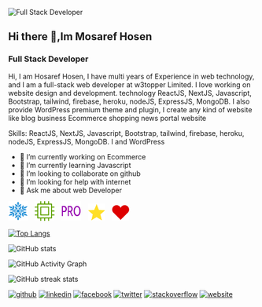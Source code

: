 ![Full Stack Developer](https://media-exp1.licdn.com/dms/image/C5616AQEvPRnP6q1pTQ/profile-displaybackgroundimage-shrink_350_1400/0/1662828275976?e=1668038400&v=beta&t=Mya5vN2SvsiOF42cKMCR5rlYNNoAnGsCTs5jMoP0Gaw)

## Hi there 👋,Im Mosaref Hosen
### Full Stack Developer


Hi, I am Hosaref Hosen, I have multi years of Experience in web technology, and I am a full-stack web developer at w3topper Limited. I love working on website design and development. technology ReactJS, NextJS, Javascript, Bootstrap, tailwind, firebase, heroku, nodeJS, ExpressJS, MongoDB. I also provide WordPress premium theme and plugin, I create any kind of website like blog business Ecommerce shopping news portal website

Skills: ReactJS, NextJS, Javascript, Bootstrap, tailwind, firebase, heroku, nodeJS, ExpressJS, MongoDB. I and WordPress

- 🔭 I’m currently working on Ecommerce 
- 🌱 I’m currently learning Javascript 
- 👯 I’m looking to collaborate on github 
- 🤔 I’m looking for help with internet 
- 💬 Ask me about web Developer 


 

<a href='https://archiveprogram.github.com/'><img src='https://raw.githubusercontent.com/acervenky/animated-github-badges/master/assets/acbadge.gif' width='40' height='40'></a> <a href='https://docs.github.com/en/developers'><img src='https://raw.githubusercontent.com/acervenky/animated-github-badges/master/assets/devbadge.gif' width='40' height='40'></a> <a href='https://github.com/pricing'><img src='https://raw.githubusercontent.com/acervenky/animated-github-badges/master/assets/pro.gif' width='40' height='40'></a> <a href='https://stars.github.com/'><img src='https://raw.githubusercontent.com/acervenky/animated-github-badges/master/assets/starbadge.gif' width='35' height='35'></a> <a href='https://docs.github.com/en/github/supporting-the-open-source-community-with-github-sponsors'><img src='https://raw.githubusercontent.com/acervenky/animated-github-badges/master/assets/sponsorbadge.gif' width='35' height='35'></a> 

[![Top Langs](https://github-readme-stats.vercel.app/api/top-langs/?username=webprogrammar10)](https://github.com/anuraghazra/github-readme-stats)

![GitHub stats](https://github-readme-stats.vercel.app/api?username=webprogrammar10&show_icons=true&count_private=true)  

![GitHub Activity Graph](https://activity-graph.herokuapp.com/graph?username=webprogrammar10)  

![GitHub streak stats](https://github-readme-streak-stats.herokuapp.com/?user=webprogrammar10)  

[<img src='https://cdn.jsdelivr.net/npm/simple-icons@3.0.1/icons/github.svg' alt='github' height='40'>](https://github.com/webprogrammar10)  [<img src='https://cdn.jsdelivr.net/npm/simple-icons@3.0.1/icons/linkedin.svg' alt='linkedin' height='40'>](https://www.linkedin.com/in/webprogrammar/)  [<img src='https://cdn.jsdelivr.net/npm/simple-icons@3.0.1/icons/facebook.svg' alt='facebook' height='40'>](https://www.facebook.com/webprogrammar10)  [<img src='https://cdn.jsdelivr.net/npm/simple-icons@3.0.1/icons/twitter.svg' alt='twitter' height='40'>](https://twitter.com/web_programmar)  [<img src='https://cdn.jsdelivr.net/npm/simple-icons@3.0.1/icons/stackoverflow.svg' alt='stackoverflow' height='40'>](https://stackoverflow.com/users/users/19066150/mostofa)  [<img src='https://cdn.jsdelivr.net/npm/simple-icons@3.0.1/icons/icloud.svg' alt='website' height='40'>](https://mostofacv.netlify.app) 

